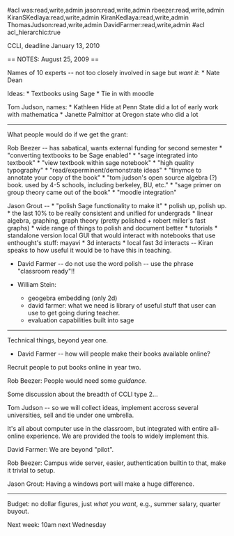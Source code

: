 #acl was:read,write,admin jason:read,write,admin rbeezer:read,write,admin KiranSKedlaya:read,write,admin KiranKedlaya:read,write,admin ThomasJudson:read,write,admin DavidFarmer:read,write,admin
#acl acl_hierarchic:true

CCLI, deadline January 13, 2010


== NOTES: August 25, 2009 ==

Names of 10 experts -- not too closely involved in sage but *want it*:
     * Nate Dean

Ideas: 
     * Textbooks using Sage
     * Tie in with moodle

Tom Judson, names:
    * Kathleen Hide at Penn State did a lot of early work with mathematica
    * Janette Palmittor at Oregon state who did a lot

------

What people would do if we get the grant:

 Rob Beezer -- has sabatical, wants external funding for second semester
    * "converting textbooks to be Sage enabled" 
    * "sage integrated into textbook"
    * "view textbook within sage notebook"
    * "high quality typography"
    * "read/experminent/demonstrate ideas"
    * "tinymce to annotate your copy of the book"
    * "tom judson's open source algebra (?) book.  used by 4-5 schools, including berkeley, BU, etc."
    * "sage primer on group theory came out of the book"
    * "moodle integration"

 Jason Grout --
    * "polish Sage functionality to make it"
    * polish up, polish up.   
    * the last 10% to be really consistent and unified for undergrads
    * linear algebra, graphing, graph theory (pretty polished + robert miller's fast graphs)
    * wide range of things to polish and document better
    * tutorials
    * standalone version local GUI that would interact with notebooks that
      use enthought's stuff: mayavi
    * 3d interacts
    * local fast 3d interacts -- Kiran speaks to how useful it would be to 
      have this in teaching. 

* David Farmer -- do not use the word polish -- use the phrase "classroom ready"!!

* William Stein:
    * geogebra embedding (only 2d)
    * david farmer: what we need is library of useful stuff that user
      can use to get going during teacher.
    * evaluation capabilities built into sage

-----

Technical things, beyond year one.

   * David Farmer -- how will people make their books available online?

Recruit people to put books online in year two.

Rob Beezer: People would need some *guidance*.

Some discussion about the breadth of CCLI type 2...

Tom Judson -- so we will collect ideas, implement accross several
universities, sell and tie under one umbrella.

It's all about computer use in the classroom, but integrated with
entire all-online experience.  We are provided the tools to widely
implement this.

David Farmer: We are beyond "pilot". 

Rob Beezer: Campus wide server, easier, authentication builtin to
that, make it trivial to setup.

Jason Grout: Having a windows port will make a huge difference.

-------

Budget: no dollar figures, just *what you want*, e.g., summer salary,
quarter buyout.

Next week: 10am next Wednesday
